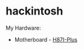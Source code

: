 # hackintosh

My Hardware:

*   Motherboard - [H87I-Plus](http://www.asus.com/Motherboards/H87IPLUS/)
